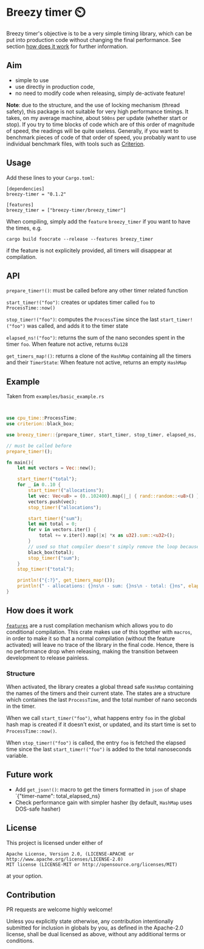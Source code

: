 # Breezy timer ⏲️

Breezy timer's objective is to be a very simple timing library, which can be put into 
production code without changing the final performance. See section 
[how does it work](#how-does-it-work) for further information.

## Aim
- simple to use
- use directly in production code, 
- no need to modify code when releasing, simply de-activate feature!

__Note__: due to the structure, and the use of locking mechanism (thread safety), this package is not suitable for 
very high performance timings. It takes, on my average machine, about `500ns` per update (whether start or stop). 
If you try to time blocks of code which are of this order of magnitude of speed, the readings will be 
quite useless. Generally, if you want to benchmark pieces of code of that order of speed, you probably want to use individual benchmark files, with tools such 
as [Criterion](https://github.com/bheisler/criterion.rs).


## Usage
Add these lines to your `Cargo.toml`:
```
[dependencies]
breezy-timer = "0.1.2"

[features]
breezy_timer = ["breezy-timer/breezy_timer"]
```
When compiling, simply add the `feature` `breezy_timer` if you want to have the times, e.g.

``` cargo build foocrate --release --features breezy_timer ``` 

if the feature is not explicitely provided, all timers will disappear at compilation.

## API
`prepare_timer!()`: must be called before any other timer related function

`start_timer!("foo")`: creates or updates timer called `foo` to `ProcessTime::now()`

`stop_timer!("foo")`: computes the `ProcessTime` since the last `start_timer!("foo")` was called, and adds it to the timer state

`elapsed_ns!("foo")`: returns the sum of the nano secondes spent in the timer `foo`. When feature not active, returns `0u128`

`get_timers_map!()`: returns a clone of the `HashMap` containing all the timers and their `TimerState`: When feature not active, returns an empty `HashMap`

## Example
Taken from `examples/basic_example.rs`
```rust


use cpu_time::ProcessTime;
use criterion::black_box;

use breezy_timer::{prepare_timer, start_timer, stop_timer, elapsed_ns, get_timers_map};

// must be called before 
prepare_timer!();

fn main(){
    let mut vectors = Vec::new();

    start_timer!("total");
    for _ in 0..10 {
        start_timer!("allocations");
        let vec: Vec<u8> = (0..102400).map(|_| { rand::random::<u8>() }).collect();
        vectors.push(vec);
        stop_timer!("allocations");

        start_timer!("sum");
        let mut total = 0;
        for v in vectors.iter() {
            total += v.iter().map(|x| *x as u32).sum::<u32>();
        }
        // used so that compiler doesn't simply remove the loop because nothing is done with total
        black_box(total);
        stop_timer!("sum");
    }
    stop_timer!("total");

    println!("{:?}", get_timers_map!());
    println!(" - allocations: {}ns\n - sum: {}ns\n - total: {}ns", elapsed_ns!("allocations"), elapsed_ns!("sum"), elapsed_ns!("total"));
}
```

## How does it work
[`features`](https://doc.rust-lang.org/cargo/reference/features.html) are a rust compilation mechanism 
which allows you to do conditional compilation. This crate makes use of this together with 
`macros`, in order to make it so that a normal compilation (without the feature activated) 
will leave no trace of the library in the final code. Hence, there is no performance drop 
when releasing, making the transition between development to release painless.

### Structure
When activated, the library creates a global thread safe `HashMap` containing the names 
of the timers and their current state. The states are a structure which containes the last
`ProcessTime`, and the total number of nano seconds in the timer. 

When we call `start_timer("foo")`, what happens entry `foo` in the global hash map is created if 
it doesn't exist, or updated, and its start time is set to `ProcessTime::now()`.

When `stop_timer!("foo")` is called, the entry `foo` is fetched the elapsed time
since the last `start_timer!("foo")` is added to the total nanoseconds variable.

## Future work
- Add `get_json!()`: macro to get the timers formatted in `json` of shape `{"timer-name": total_elapsed_ns}
- Check performance gain with simpler hasher (by default, `HashMap` uses DOS-safe hasher) 

## License

This project is licensed under either of

    Apache License, Version 2.0, (LICENSE-APACHE or http://www.apache.org/licenses/LICENSE-2.0)
    MIT license (LICENSE-MIT or http://opensource.org/licenses/MIT)

at your option.

## Contribution

PR requests are welcome highly welcome! 

Unless you explicitly state otherwise, any contribution intentionally submitted for inclusion in globals by you, as defined in the Apache-2.0 license, shall be dual licensed as above, without any additional terms or conditions.

